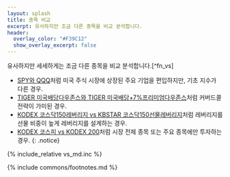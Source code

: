 ```yaml
---
layout: splash
title: 종목 비교
excerpt: 유사하지만 조금 다른 종목을 비교 분석합니다.
header:
  overlay_color: "#F39C12"
  show_overlay_excerpt: false
---
```


유사하지만 세세하게는 조금 다른 종목을 비교 분석합니다.[^fn_vs]

- [SPY와 QQQ](/qqq-vs-spy/)처럼 미국 주식 시장에 상장된 주요 기업을 편입하지만, 기초 지수가 다른 경우.
- [TIGER 미국배당다우존스와 TIGER 미국배당+7%프리미엄다우존스](458760-vs-458730)처럼 커버드콜 전략이 가미된 경우.
- [KODEX 코스닥150레버리지 vs KBSTAR 코스닥150선물레버리지](275750-vs-233740)처럼 레버리지를 선물 비중이 높게 레버리지를 설계하는 경우.
- [KODEX 코스피 vs KODEX 200](226490-vs-069500)처럼 시장 전체 종목 또는 주요 종목에만 투자하는 경우.
{: .notice}

{% include_relative vs_md.inc %}


{% include commons/footnotes.md %}
